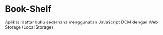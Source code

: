 # Book-Shelf
Aplikasi daftar buku sederhana menggunakan JavaScript DOM dengan Web Storage (Local Storage)
